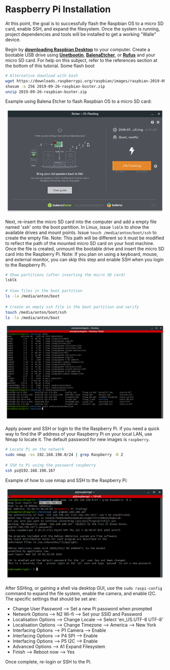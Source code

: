 # Raspberry Pi Installation

At this point, the goal is to successfully flash the Raspbian OS to a micro SD card, enable SSH, and expand the filesystem. Once the system is running, project dependencies and tools will be installed to get a working "Walle" device. 

Begin by **[downloading Raspbian Desktop](https://www.raspberrypi.org/downloads/raspbian/)** to your computer. Create a bootable USB drive using **[Unetbootin](https://unetbootin.github.io/)**, **[BalenaEtcher](https://www.balena.io/etcher/)**, or **[Rufus](https://rufus.ie/)** and your micro SD card. For help on this subject, refer to the references section at the bottom of this tutorial. Some flash boot

```bash
# Alternative download with bash
wget https://downloads.raspberrypi.org/raspbian/images/raspbian-2019-09-30/2019-09-26-raspbian-buster.zip
shasum -a 256 2019-09-26-raspbian-buster.zip
unzip 2019-09-26-raspbian-buster.zip
```

Example using Balena Etcher to flash Raspbian OS to a micro SD card:

![Flash](images/flash_balenaetcher.png)

Next, re-insert the micro SD card into the computer and add a empty file named 'ssh' onto the boot partition. In Linux, issue ```lsblk``` to show the available drives and mount points. Issue ```touch /media/anton/boot/ssh``` to create the empty file. Note: This path will be different so it must be modified to reflect the path of the mounted micro SD card on your host machine. Once the file is created, unmount the bootable drive and insert the micro SD card into the Raspberry Pi. Note: If you plan on using a keyboard, mouse, and external monitor, you can skip this step and enable SSH when you login to the Raspberry Pi.

```bash
# Show partitions (after inserting the micro SD card)
lsblk

# View files in the boot partition
ls -la /media/anton/boot

# Create an empty ssh file in the boot partition and verify
touch /media/anton/boot/ssh
ls -la /media/anton/boot
```

![Enable SSH](images/enable_ssh.png)

Apply power and SSH or login to the the Raspberry Pi. If you need a quick way to find the IP address of your Raspberry Pi on your local LAN, use Nmap to locate it. The default password for new images is ```raspberry```.

```bash
# Locate Pi on the network
sudo nmap -sn 192.168.198.0/24 | grep Raspberry -B 2

# SSH to Pi using the password raspberry
ssh pi@192.168.198.167
```

Example of how to use nmap and SSH to the Raspberry Pi:

![SSH](images/first_ssh.png)

After SSHing, or gaining a shell via desktop GUI, use the ```sudo raspi-config``` command to expand the file system, enable the camera, and enable I2C. The specific settings that should be set are:

* Change User Password --> Set a new Pi password when prompted
* Network Options --> N2 Wi-fi --> Set your SSID and Password
* Localisation Options --> Change Locale --> Select 'en_US.UTF-8 UTF-8'
* Localisation Options --> Change Timezone --> America --> New York
* Interfacing Options --> P1 Camera --> Enable
* Interfacing Options --> P4 SPI --> Enable
* Interfacing Options --> P5 I2C --> Enable
* Advanced Options --> A1 Expand Filesystem
* Finish --> Reboot now --> Yes

Once complete, re-login or SSH to the Pi. 